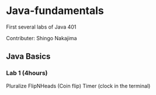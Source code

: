 # Java-fundamentals
First several labs of Java 401

Contributer: Shingo Nakajima

## Java Basics

### Lab 1 (4hours)
Pluralize
FlipNHeads (Coin flip)
Timer (clock in the terminal)

